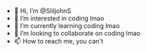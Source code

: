 - 👋 Hi, I’m @SliljohnS
- 👀 I’m interested in coding lmao  
- 🌱 I’m currently learning coding lmao
- 💞️ I’m looking to collaborate on coding lmao 
- 📫 How to reach me, you can't 

<!---
SliljohnS/SliljohnS is a ✨ special ✨ repository because its `README.md` (this file) appears on your GitHub profile.
You can click the Preview link to take a look at your changes.
--->
